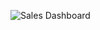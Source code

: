 

![Sales Dashboard](https://github.com/Almas456/Sales-Dashboard-Analysis/assets/95541631/61e48c41-2352-492a-81dd-f045d15fb3e0)
